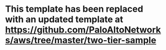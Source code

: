 # This template has been replaced with an updated template at https://github.com/PaloAltoNetworks/aws/tree/master/two-tier-sample


